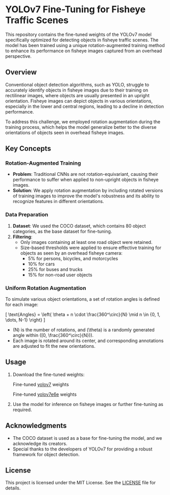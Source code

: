 
# YOLOv7 Fine-Tuning for Fisheye Traffic Scenes

This repository contains the fine-tuned weights of the YOLOv7 model specifically optimized for detecting objects in fisheye traffic scenes. The model has been trained using a unique rotation-augmented training method to enhance its performance on fisheye images captured from an overhead perspective.

## Overview

Conventional object detection algorithms, such as YOLO, struggle to accurately identify objects in fisheye images due to their training on rectilinear images, where objects are usually presented in an upright orientation. Fisheye images can depict objects in various orientations, especially in the lower and central regions, leading to a decline in detection performance. 

To address this challenge, we employed rotation augmentation during the training process, which helps the model generalize better to the diverse orientations of objects seen in overhead fisheye images.

## Key Concepts

### Rotation-Augmented Training

- **Problem**: Traditional CNNs are not rotation-equivariant, causing their performance to suffer when applied to non-upright objects in fisheye images.
- **Solution**: We apply rotation augmentation by including rotated versions of training images to improve the model's robustness and its ability to recognize features in different orientations.

### Data Preparation

1. **Dataset**: We used the COCO dataset, which contains 80 object categories, as the base dataset for fine-tuning.
2. **Filtering**:
   - Only images containing at least one road object were retained.
   - Size-based thresholds were applied to ensure effective training for objects as seen by an overhead fisheye camera:
     - 5% for persons, bicycles, and motorcycles
     - 10% for cars
     - 25% for buses and trucks
     - 15% for non-road user objects

### Uniform Rotation Augmentation

To simulate various object orientations, a set of rotation angles is defined for each image:

\[
\text{Angles} = \left\{ \theta + n \cdot \frac{360^\circ}{N} \mid n \in \{0, 1, \dots, N-1\} \right\}
\]

- \(N\) is the number of rotations, and \(\theta\) is a randomly generated angle within \([0, \frac{360^\circ}{N})\).
- Each image is rotated around its center, and corresponding annotations are adjusted to fit the new orientations.

## Usage

1. Download the fine-tuned weights:

      Fine-tuned [yolov7](https://drive.google.com/file/d/1Hs6KSQuMZReEjWgKdP4FOO8CMRCxON5T/view?usp=drive_link) weights
      
      Fine-tuned [yolov7e6e](https://drive.google.com/file/d/1pN1RuWFBvOzbvpHDHC3qQbLYVlG3G4cl/view?usp=drive_link) weights

2. Use the model for inference on fisheye images or further fine-tuning as required.

## Acknowledgments

- The COCO dataset is used as a base for fine-tuning the model, and we acknowledge its creators.
- Special thanks to the developers of YOLOv7 for providing a robust framework for object detection.

## License

This project is licensed under the MIT License. See the [LICENSE](LICENSE) file for details.
